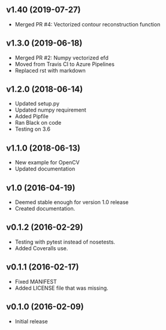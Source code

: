 ## v1.40 (2019-07-27)
- Merged PR #4: Vectorized contour reconstruction function

## v1.3.0 (2019-06-18)
- Merged PR #2: Numpy vectorized efd
- Moved from Travis CI to Azure Pipelines
- Replaced rst with markdown

## v1.2.0 (2018-06-14)
- Updated setup.py
- Updated numpy requirement
- Added Pipfile
- Ran Black on code
- Testing on 3.6

## v1.1.0 (2018-06-13)
- New example for OpenCV
- Updated documentation

## v1.0 (2016-04-19)

- Deemed stable enough for version 1.0 release
- Created documentation.

## v0.1.2 (2016-02-29)
- Testing with pytest instead of nosetests.
- Added Coveralls use.

## v0.1.1 (2016-02-17)
- Fixed MANIFEST
- Added LICENSE file that was missing.

## v0.1.0 (2016-02-09)
- Initial release

